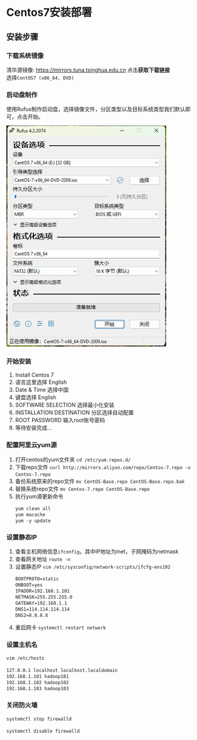 # Centos7安装部署

## 安装步骤

### 下载系统镜像

清华源镜像: https://mirrors.tuna.tsinghua.edu.cn  点击**获取下载链接**  
选择`CentOS7 (x86_64, DVD)`

### 启动盘制作

使用Rufus制作启动盘，选择镜像文件，分区类型以及目标系统类型我们默认即可，点击开始。

![img.png](imgs/rufus-centos7.png)

### 开始安装

1. Install Centos 7
2. 语言这里选择 English
3. Date & Time 选择中国
4. 键盘选择 English
5. SOFTWARE SELECTION 选择最小化安装
6. INSTALLATION DESTINATION 分区选择自动配置
7. ROOT PASSWORD 输入root账号密码
8. 等待安装完成...


### 配置阿里云yum源

1. 打开centos的yum文件夹 `cd /etc/yum.repos.d/`
2. 下载repo文件 `curl http://mirrors.aliyun.com/repo/Centos-7.repo -o Centos-7.repo`
3. 备份系统原来的repo文件 `mv CentOS-Base.repo CentOS-Base.repo.bak`
4. 替换系统repo文件 `mv Centos-7.repo CentOS-Base.repo`
5. 执行yum源更新命令
   ```shell
   yum clean all
   yum macache
   yum -y update
   ```

### 设置静态IP
1. 查看主机网络信息`ifconfig`，其中IP地址为inet，子网掩码为netmask
2. 查看网关地址 `route -n`
3. 设置静态IP `vim /etc/sysconfig/network-scripts/ifcfg-ens192`
   ```shell
   BOOTPROTO=static
   ONBOOT=yes
   IPADDR=192.168.1.101
   NETMASK=255.255.255.0
   GATEWAY=192.168.1.1
   DNS1=114.114.114.114
   DNS2=8.8.8.8
   ```
4. 重启网卡 `systemctl restart network`

### 设置主机名

```shell
vim /etc/hosts

127.0.0.1 localhost localhost.localdomain
192.168.1.101 hadoop101
192.168.1.102 hadoop102
192.168.1.103 hadoop103
```

### 关闭防火墙

```shell
systemctl stop firewalld

systemctl disable firewalld
```
